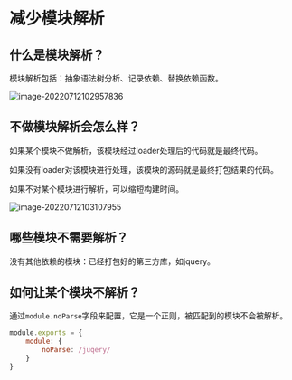 # 减少模块解析

## 什么是模块解析？

模块解析包括：抽象语法树分析、记录依赖、替换依赖函数。

![image-20220712102957836](https://penguinbucket.obs.cn-southwest-2.myhuaweicloud.com/img/image-20220712102957836.png)

## 不做模块解析会怎么样？

如果某个模块不做解析，该模块经过loader处理后的代码就是最终代码。

如果没有loader对该模块进行处理，该模块的源码就是最终打包结果的代码。

如果不对某个模块进行解析，可以缩短构建时间。

![image-20220712103107955](https://penguinbucket.obs.cn-southwest-2.myhuaweicloud.com/img/image-20220712103107955.png)

## 哪些模块不需要解析？

没有其他依赖的模块：已经打包好的第三方库，如jquery。

## 如何让某个模块不解析？

通过`module.noParse`字段来配置，它是一个正则，被匹配到的模块不会被解析。

```js
module.exports = {
    module: {
        noParse: /juqery/
    }
}
```

<Vssue 
    :options="{ labels: [$page.relativePath.split('/')[0]] }" 
    :title="$page.relativePath.split('/')[1]" 
/>
